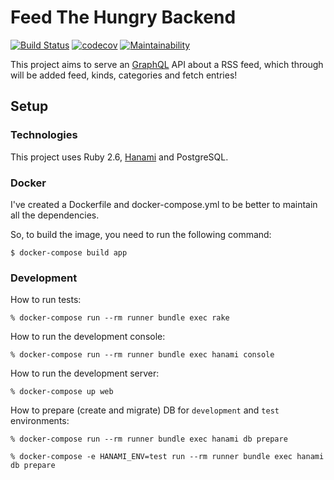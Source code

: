 # Feed The Hungry Backend

[![Build Status](https://travis-ci.org/feed-the-hungry/backend.svg?branch=master)](https://travis-ci.org/feed-the-hungry/backend)
[![codecov](https://codecov.io/gh/feed-the-hungry/backend/branch/master/graph/badge.svg)](https://codecov.io/gh/feed-the-hungry/backend)
[![Maintainability](https://api.codeclimate.com/v1/badges/ab0be18c94272a59a117/maintainability)](https://codeclimate.com/github/feed-the-hungry/backend/maintainability)

This project aims to serve an [GraphQL](https://graphql.org/) API about a RSS feed, which through will be added feed, kinds, categories and fetch entries!

## Setup

### Technologies

This project uses Ruby 2.6, [Hanami](https://hanamirb.org/) and PostgreSQL.

### Docker

I've created a Dockerfile and docker-compose.yml to be better to maintain all
the dependencies.

So, to build the image, you need to run the following command:

```
$ docker-compose build app
```

### Development

How to run tests:

```
% docker-compose run --rm runner bundle exec rake
```

How to run the development console:

```
% docker-compose run --rm runner bundle exec hanami console
```

How to run the development server:

```
% docker-compose up web
```

How to prepare (create and migrate) DB for `development` and `test` environments:

```
% docker-compose run --rm runner bundle exec hanami db prepare

% docker-compose -e HANAMI_ENV=test run --rm runner bundle exec hanami db prepare
```

